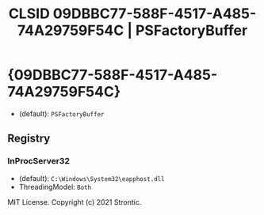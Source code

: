 ﻿---
title: "CLSID 09DBBC77-588F-4517-A485-74A29759F54C | PSFactoryBuffer"
excerpt: What is COM-Object CLSID 09DBBC77-588F-4517-A485-74A29759F54C?
---

# {09DBBC77-588F-4517-A485-74A29759F54C}

* (default): `PSFactoryBuffer`

## Registry


### InProcServer32

* (default): `C:\Windows\System32\eapphost.dll`
* ThreadingModel: `Both`

MIT License. Copyright (c) 2021 Strontic.


